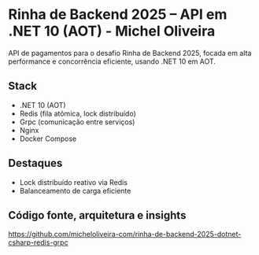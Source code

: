 # Rinha de Backend 2025 – API em .NET 10 (AOT) - Michel Oliveira

API de pagamentos para o desafio Rinha de Backend 2025, focada em alta performance e concorrência eficiente, usando .NET 10 em AOT.

## Stack

- .NET 10 (AOT)  
- Redis (fila atômica, lock distribuído)
- Grpc (comunicação entre serviços)
- Nginx  
- Docker Compose

## Destaques

- Lock distribuído reativo via Redis
- Balanceamento de carga eficiente

## Código fonte, arquitetura e insights

https://github.com/micheloliveira-com/rinha-de-backend-2025-dotnet-csharp-redis-grpc